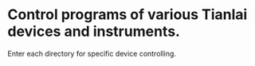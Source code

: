 # Control programs of various Tianlai devices and instruments.

Enter each directory for specific device controlling.
